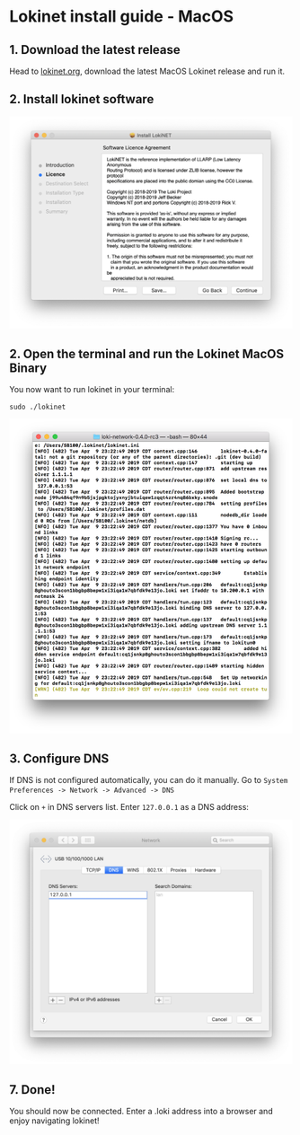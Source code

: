 # Lokinet install guide - MacOS 

## 1. Download the latest release

Head to [lokinet.org](https://lokinet.org/), download the latest MacOS Lokinet release and run it. 

## 2. Install lokinet software

![MacOS-install-lokinet](../../assets/images/MacOS-install-lokinet.png)

## 2. Open the terminal and run the Lokinet MacOS Binary

You now want to run lokinet in your terminal:

```console
sudo ./lokinet
```

![Lokinet-MacOS-Guide4](../../assets/images/MacOS-Lokinet4.png)

## 3. Configure DNS

If DNS is not configured automatically, you can do it manually. 
Go to `System Preferences -> Network -> Advanced -> DNS`

Click on `+` in DNS servers list. Enter `127.0.0.1` as a DNS address:

![MacOS-DNS](../../assets/images/MacOS-DNS.png)

## 7. Done!

You should now be connected. Enter a .loki address into a browser and enjoy navigating lokinet!


